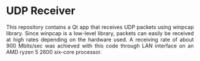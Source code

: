 # UDP Receiver

<p align="justify"> 
This repository contains a Qt app that receives UDP packets using winpcap library. Since winpcap is a low-level library, packets can easily be received at high rates depending on the hardware used. A receiving rate of about 900 Mbits/sec was achieved with this code through LAN interface on an AMD ryzen 5 2600 six-core processor.
</p>